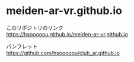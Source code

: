 # meiden-ar-vr.github.io

このリポジトリのリンク<br>
https://hsooooou.github.io/meiden-ar-vr.github.io<br>


パンフレット<br>
https://github.com/hsooooou/club_ar.github.io

